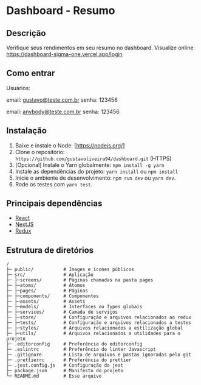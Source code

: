 # Dashboard - Resumo

## Descrição

Verifique seus rendimentos em seu resumo no dashboard.
Visualize online: https://dashboard-sigma-one.vercel.app/login

## Como entrar

Usuários:

email: gustavo@teste.com.br
senha: 123456

email: anybody@teste.com.br
senha: 123456

## Instalação

1. Baixe e instale o Node: [https://nodejs.org/]
2. Clone o repositório: `https://github.com/gustavoliveira94/dashboard.git` (HTTPS)
3. \[Opcional\] Instale o Yarn globalmente: `npm install -g yarn`
4. Instale as dependências do projeto: `yarn install` ou `npm install`
5. Inicie o ambiente de desenvolvimento: `npm run dev` ou `yarn dev`.
6. Rode os testes com `yarn test`.

## Principais dependências

- [React](https://reactjs.org/)
- [NextJS](https://nextjs.org/)
- [Redux](https://redux.js.org/)

## Estrutura de diretórios

```
/
├─ public/           # Images e ícones públicos
├─ src/              # Aplicação
├─ ├─screens/        # Páginas chamadas na pasta pages
├─ ├─atoms/          # Átomos
├─ ├─pages/          # Páginas
├─ ├─components/     # Componentes
├─ ├─assets/         # Assets
├─ ├─models/         # Interfaces ou Types globais
├─ ├─services/       # Camada de serviços
├─ ├─store/          # Configuração e arquivos relacionados ao redux
├─ ├─tests/          # Configuração e arquivos relacionados a testes
├─ ├─styles/         # Arquivos relacionados a estilização global
├─ ├─utils/          # Arquivos relacionados a utilidades para o projeto
├─ .editorconfig     # Preferência do editorconfig
├─ .eslintrc         # Preferência do linter Javascript
├─ .gitignore        # Lista de arquivos e pastas ignoradas pelo git
├─ .prettierrc       # Preferência do prettier
├─ .jest.config.js   # Configuração do jest
├─ package.json      # Manifesto do projeto
└─ README.md         # Esse arquivo
```
